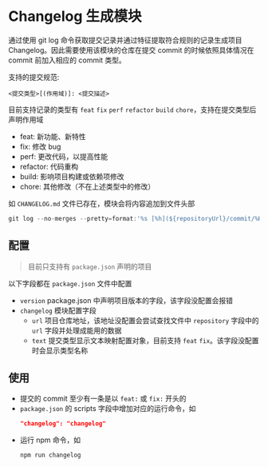 # Changelog 生成模块

通过使用 git log 命令获取提交记录并通过特征提取符合规则的记录生成项目 Changelog。因此需要使用该模块的仓库在提交 commit 的时候依照具体情况在 commit 前加入相应的 commit 类型。

支持的提交规范:
```shell
<提交类型>[(作用域)]: <提交描述>
```

目前支持记录的类型有 `feat` `fix` `perf` `refactor` `build` `chore`，支持在提交类型后声明作用域
* feat: 新功能、新特性
* fix: 修改 bug
* perf: 更改代码，以提高性能
* refactor: 代码重构
* build: 影响项目构建或依赖项修改
* chore: 其他修改（不在上述类型中的修改）

如 `CHANGELOG.md` 文件已存在，模块会将内容追加到文件头部

```javascript
git log --no-merges --pretty=format:'%s [%h](${repositoryUrl}/commit/%H)' --abbrev-commit --date=relative
```

## 配置
>目前只支持有 `package.json` 声明的项目

以下字段都在 `package.json` 文件中配置
- `version` package.json 中声明项目版本的字段，该字段没配置会报错
- `changelog` 模块配置字段
    - `url` 项目仓库地址，该地址没配置会尝试查找文件中 `repository` 字段中的 `url` 字段并处理成能用的数据
    - `text` 提交类型显示文本映射配置对象，目前支持 `feat` `fix`。该字段没配置时会显示类型名称 

## 使用

- 提交的 commit 至少有一条是以 `feat:` 或 `fix:` 开头的
- `package.json` 的 scripts 字段中增加对应的运行命令，如
    ```json
    "changelog": "changelog"
    ```
- 运行 npm 命令，如
    ```sh
    npm run changelog
    ```
